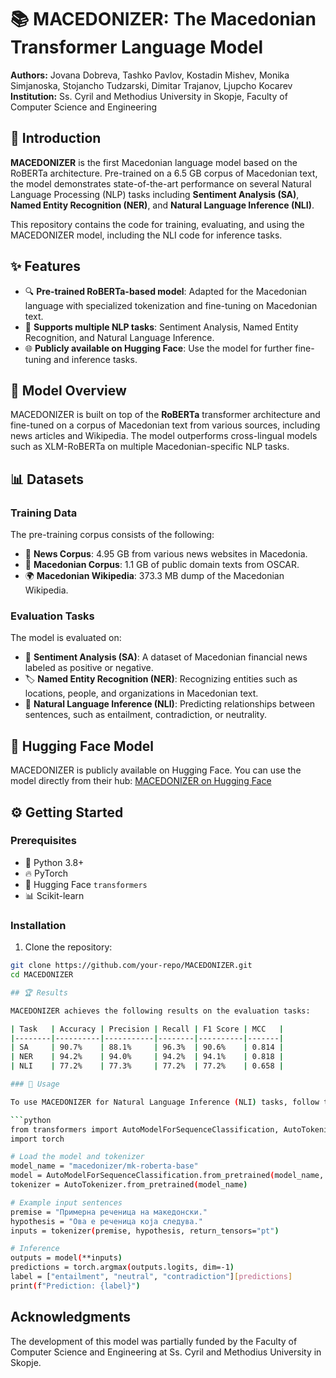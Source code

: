 # 📚 MACEDONIZER: The Macedonian Transformer Language Model

**Authors:** Jovana Dobreva, Tashko Pavlov, Kostadin Mishev, Monika Simjanoska, Stojancho Tudzarski, Dimitar Trajanov, Ljupcho Kocarev  
**Institution:** Ss. Cyril and Methodius University in Skopje, Faculty of Computer Science and Engineering

## 🚀 Introduction

**MACEDONIZER** is the first Macedonian language model based on the RoBERTa architecture. Pre-trained on a 6.5 GB corpus of Macedonian text, the model demonstrates state-of-the-art performance on several Natural Language Processing (NLP) tasks including **Sentiment Analysis (SA)**, **Named Entity Recognition (NER)**, and **Natural Language Inference (NLI)**.

This repository contains the code for training, evaluating, and using the MACEDONIZER model, including the NLI code for inference tasks.

## ✨ Features

- 🔍 **Pre-trained RoBERTa-based model**: Adapted for the Macedonian language with specialized tokenization and fine-tuning on Macedonian text.
- 🎯 **Supports multiple NLP tasks**: Sentiment Analysis, Named Entity Recognition, and Natural Language Inference.
- 🌐 **Publicly available on Hugging Face**: Use the model for further fine-tuning and inference tasks.

## 🧠 Model Overview

MACEDONIZER is built on top of the **RoBERTa** transformer architecture and fine-tuned on a corpus of Macedonian text from various sources, including news articles and Wikipedia. The model outperforms cross-lingual models such as XLM-RoBERTa on multiple Macedonian-specific NLP tasks.

## 📊 Datasets

### Training Data
The pre-training corpus consists of the following:
- 📰 **News Corpus**: 4.95 GB from various news websites in Macedonia.
- 📖 **Macedonian Corpus**: 1.1 GB of public domain texts from OSCAR.
- 🌍 **Macedonian Wikipedia**: 373.3 MB dump of the Macedonian Wikipedia.

### Evaluation Tasks
The model is evaluated on:
- 💬 **Sentiment Analysis (SA)**: A dataset of Macedonian financial news labeled as positive or negative.
- 🏷 **Named Entity Recognition (NER)**: Recognizing entities such as locations, people, and organizations in Macedonian text.
- 🔄 **Natural Language Inference (NLI)**: Predicting relationships between sentences, such as entailment, contradiction, or neutrality.

## 🤗 Hugging Face Model

MACEDONIZER is publicly available on Hugging Face. You can use the model directly from their hub:
[MACEDONIZER on Hugging Face](https://huggingface.co/macedonizer/mk-roberta-base)

## ⚙️ Getting Started

### Prerequisites

- 🐍 Python 3.8+
- 🔥 PyTorch
- 🤗 Hugging Face `transformers`
- 📊 Scikit-learn

### Installation

1. Clone the repository:

```bash
git clone https://github.com/your-repo/MACEDONIZER.git
cd MACEDONIZER

## 🏆 Results

MACEDONIZER achieves the following results on the evaluation tasks:

| Task   | Accuracy | Precision | Recall | F1 Score | MCC   |
|--------|----------|-----------|--------|----------|-------|
| SA     | 90.7%    | 88.1%     | 96.3%  | 90.6%    | 0.814 |
| NER    | 94.2%    | 94.0%     | 94.2%  | 94.1%    | 0.818 |
| NLI    | 77.2%    | 77.3%     | 77.2%  | 77.2%    | 0.658 |

### 🔧 Usage

To use MACEDONIZER for Natural Language Inference (NLI) tasks, follow the example below:

```python
from transformers import AutoModelForSequenceClassification, AutoTokenizer
import torch

# Load the model and tokenizer
model_name = "macedonizer/mk-roberta-base"
model = AutoModelForSequenceClassification.from_pretrained(model_name, num_labels=3)
tokenizer = AutoTokenizer.from_pretrained(model_name)

# Example input sentences
premise = "Примерна реченица на македонски."
hypothesis = "Ова е реченица која следува."
inputs = tokenizer(premise, hypothesis, return_tensors="pt")

# Inference
outputs = model(**inputs)
predictions = torch.argmax(outputs.logits, dim=-1)
label = ["entailment", "neutral", "contradiction"][predictions]
print(f"Prediction: {label}")
```


## Acknowledgments
The development of this model was partially funded by the Faculty of Computer Science and Engineering at Ss. Cyril and Methodius University in Skopje.

